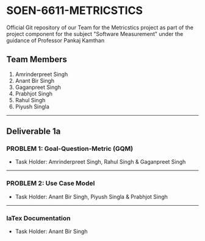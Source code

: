 # SOEN-6611-METRICSTICS
Official Git repository of our Team for the Metricstics project as part of the project component for the subject "Software Measurement" under the guidance of Professor Pankaj Kamthan

## Team Members

1. Amrinderpreet Singh
2. Anant Bir Singh
3. Gaganpreet Singh
4. Prabhjot Singh
5. Rahul Singh
6. Piyush Singla

---

## Deliverable 1a

### PROBLEM 1: Goal-Question-Metric (GQM)

- Task Holder: Amrinderpreet Singh, Rahul Singh & Gaganpreet Singh

---

### PROBLEM 2: Use Case Model

- Task Holder: Anant Bir Singh, Piyush Singla & Prabhjot Singh

---

### laTex Documentation

- Task Holder: Anant Bir Singh
